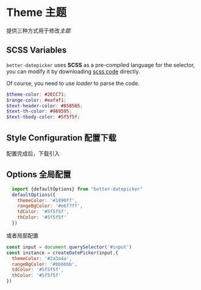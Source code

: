 # Theme 主题

提供三种方式用于修改*主题*

## SCSS Variables

`better-datepicker` uses **SCSS** as a pre-compiled language for the selector, you can modify it by
downloading  <a href="https://github.com/jumodada/better-datepicker/blob/master/src/assets/date-picker.scss" target="_blank">
scss code</a> directly.

Of course, you need to use *loader* to parse the code.

```scss
$theme-color: #2ECC71;
$range-color: #eafaf1;
$text-header-color: #858585;
$text-th-color: #969595;
$text-tbody-color: #5f5f5f;
```

## Style Configuration 配置下载

配置完成后，下载引入

<theme-card></theme-card>

## Options 全局配置

```js
  import {defaultOptions} from "better-datepicker"
  defaultOptions({
    themeColor: '#1890ff',
    rangeBgColor: '#e6f7ff',
    tdColor: '#5f5f5f',
    thColor: '#5f5f5f'
  })
```

或者局部配置

```js
const input = document.querySelector('#input')
const instance = createDatePicker(input,{
  themeColor: '#2a3a4a',
  rangeBgColor: '#bbbbbb',
  tdColor: '#5f5f5f',
  thColor: '#5f5f5f'
})

```
